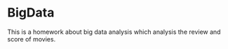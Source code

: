 # BigData
This is a homework about big data analysis which analysis the review and score of movies.
